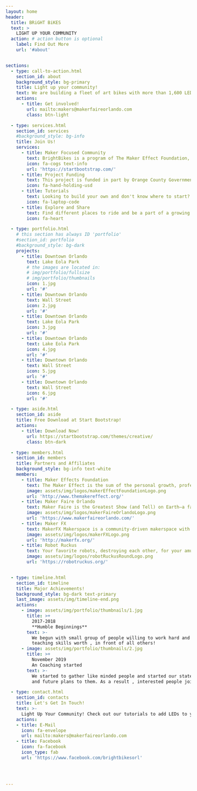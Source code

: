 ```yaml
---
layout: home
header:
  title: BRiGHT BiKES
  text: >
    LIGHT UP YOUR COMMUNITY
  action: # action button is optional
    label: Find Out More
    url: '#about'


sections:
  - type: call-to-action.html
    section_id: about
    background_style: bg-primary
    title: Light up your community!
    text: We are building a fleet of art bikes with more than 1,600 LEDs each! These bikes will display patterns created by local interactive artists and you'll see the bikes popping up at lots of iconic Orlando locations in the coming months. Send us a note to get involved! 
    actions:
      - title: Get involved!
        url: mailto:makers@makerfaireorlando.com
        class: btn-light

  - type: services.html
    section_id: services
    #background_style: bg-info
    title: Join Us!
    services:
      - title: Maker Focused Community
        text: BrightBikes is a program of The Maker Effect Foundation, a maker-focused 501(c)(3) nonprofit in Orlando, Florida.
        icon: fa-cogs text-info
        url: 'https://startbootstrap.com/'
      - title: Project Funding
        text: This project is funded in part by Orange County Government through the Arts & Cultural Affairs Program.
        icon: fa-hand-holding-usd
      - title: Tutorials
        text: Looking to build your own and don't know where to start? Watch some of our tutorials.
        icon: fa-laptop-code
      - title: Explore and Share
        text: Find different places to ride and be a part of a growing community.
        icon: fa-heart

  - type: portfolio.html
    # this section has always ID 'portfolio'
    #section_id: portfolio
    #background_style: bg-dark
    projects:
      - title: Downtown Orlando
        text: Lake Eola Park
        # the images are located in:
        # img/portfolio/fullsize
        # img/portfolio/thumbnails
        icon: 1.jpg
        url: '#'
      - title: Downtown Orlando
        text: Wall Street
        icon: 2.jpg
        url: '#'
      - title: Downtown Orlando
        text: Lake Eola Park
        icon: 3.jpg
        url: '#'
      - title: Downtown Orlando
        text: Lake Eola Park
        icon: 4.jpg
        url: '#'
      - title: Downtown Orlando
        text: Wall Street
        icon: 5.jpg
        url: '#'
      - title: Downtown Orlando
        text: Wall Street
        icon: 6.jpg
        url: '#'

  - type: aside.html
    section_id: aside
    title: Free Download at Start Bootstrap!
    actions:
      - title: Download Now!
        url: https://startbootstrap.com/themes/creative/
        class: btn-dark

  - type: members.html
    section_id: members
    title: Partners and Affiliates
    background_style: bg-info text-white
    members:
      - title: Maker Effects Foundation
        text: The Maker Effect is the sum of the personal growth, professional success, community development, and continuous innovation that results when makers learn, educate, share, and create together. 
        image: assets/img/logos/makerEffectFoundationLogo.png
        url: 'http://www.themakereffect.org/'
      - title: Maker Faire Orlando
        text: Maker Faire is the Greatest Show (and Tell) on Earth—a family-friendly festival of invention, creativity and resourcefulness, and a celebration of the Maker movement.
        image: assets/img/logos/makerFaireOrlandoLogo.png
        url: 'https://www.makerfaireorlando.com/'
      - title: Maker FX
        text: MakerFX Makerspace is a community-driven makerspace with 3,500 sq. ft. of classroom, workshop and community space in South Orlando.
        image: assets/img/logos/makerFXLogo.png
        url: 'http://makerfx.org/'
      - title: Robot Ruckus
        text: Your favorite robots, destroying each other, for your amusement. 
        image: assets/img/logos/robotRuckusRoundLogo.png
        url: 'https://robotruckus.org/'


  - type: timeline.html
    section_id: timeline
    title: Major Achievements!
    background_style: bg-dark text-primary
    last_image: assets/img/timeline-end.png
    actions:
      - image: assets/img/portfolio/thumbnails/1.jpg
        title: >+
          2017-2018
          **Humble Beginnings**
        text: >-
          We begun with small group of people willing to work hard and make our
          teaching skills worth , in front of all others!
      - image: assets/img/portfolio/thumbnails/2.jpg
        title: >+
          November 2019
          An Coaching started
        text: >-
          We started to gather like minded people and started our stategies
          and future plans to them. As a result , interested people joined us!

  - type: contact.html
    section_id: contacts
    title: Let's Get In Touch!
    text: >-
      Light Up Your Community! Check out our tutorials to add LEDs to your bike and get out to share your colors with your neighborhood, or join us for community light parades! 
    actions:
    - title: E-Mail
      icon: fa-envelope
      url: mailto:makers@makerfaireorlando.com
    - title: Facebook
      icon: fa-facebook 
      icon_type: fab
      url: 'https://www.facebook.com/brightbikesorl'

  


---
```

